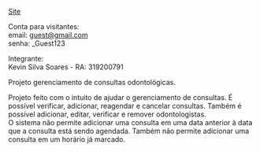 [Site](https://webodontologista.azurewebsites.net/)

Conta para visitantes:   
email: guest@gmail.com   
senha: _Guest123   

Integrante:   
Kevin Silva Soares - RA: 319200791   
   
Projeto gerenciamento de consultas odontológicas.   
   
Projeto feito com o intuito de ajudar o gerenciamento de consultas. É possível verificar, adicionar, reagendar e cancelar consultas.
Também é possível adicionar, editar, verificar e remover odontologistas.   
O sistema não permite adicionar uma consulta em uma data anterior à data que a consulta está sendo agendada.
Também não permite adicionar uma consulta em um horário já marcado.